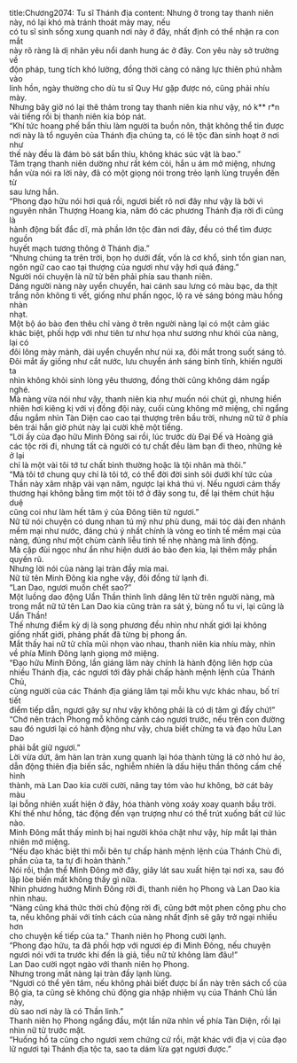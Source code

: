 title:Chương2074: Tu sĩ Thánh địa
content:
Nhưng ở trong tay thanh niên này, nó lại khó mà tránh thoát mảy may, nếu<br>có tu sĩ sinh sống xung quanh nơi này ở đây, nhất định có thể nhận ra con mắt<br>này rõ ràng là dị nhãn yêu nổi danh hung ác ở đây. Con yêu này sở trường về<br>độn pháp, tung tích khó lường, đồng thời càng có năng lực thiên phú nhằm vào<br>linh hồn, ngày thường cho dù tu sĩ Quy Hư gặp được nó, cũng phải nhíu mày.<br>Nhưng bây giờ nó lại thê thảm trong tay thanh niên kia như vậy, nó k** r*n<br>vài tiếng rồi bị thanh niên kia bóp nát.<br>“Khí tức hoang phế bẩn thỉu làm người ta buồn nôn, thật không thể tin được<br>nơi này là tổ nguyên của Thánh địa chúng ta, có lẽ tộc đàn sinh hoạt ở nơi như<br>thế này đều là đám bò sát bẩn thỉu, không khác súc vật là bao.”<br>Tâm trạng thanh niên dường như rất kém cỏi, hắn u ám mở miệng, nhưng<br>hắn vừa nói ra lời này, đã có một giọng nói trong trẻo lạnh lùng truyền đến từ<br>sau lưng hắn.<br>“Phong đạo hữu nói hơi quá rồi, ngươi biết rõ nơi đây như vậy là bởi vì<br>nguyên nhân Thượng Hoang kia, năm đó các phương Thánh địa rời đi cũng là<br>hành động bất đắc dĩ, mà phần lớn tộc đàn nơi đây, đều có thể tìm được nguồn<br>huyết mạch tương thông ở Thánh địa.”<br>“Nhưng chúng ta trên trời, bọn họ dưới đất, vốn là cơ khổ, sinh tồn gian nan,<br>ngôn ngữ cao cao tại thượng của ngươi như vậy hơi quá đáng.”<br>Người nói chuyện là nữ tử bên phải phía sau thanh niên.<br>Dáng người nàng này uyển chuyển, hai cánh sau lưng có màu bạc, da thịt<br>trắng nõn không tì vết, giống như phấn ngọc, lộ ra vẻ sáng bóng màu hồng nhàn<br>nhạt.<br>Một bộ áo bào đen thêu chỉ vàng ở trên người nàng lại có một cảm giác<br>khác biệt, phối hợp với như tiên tư như họa như sương như khói của nàng, lại có<br>đôi lông mày mảnh, dài uyển chuyển như núi xa, đôi mắt trong suốt sáng tỏ.<br>Đôi mắt ấy giống như cắt nước, lưu chuyển ánh sáng bình tĩnh, khiến người ta<br>nhìn không khỏi sinh lòng yêu thương, đồng thời cũng không dám ngấp nghé.<br>Mà nàng vừa nói như vậy, thanh niên kia như muốn nói chút gì, nhưng hiển<br>nhiên hơi kiêng kị với vị đồng đội này, cuối cùng không mở miệng, chỉ ngẩng<br>đầu ngắm nhìn Tàn Diện cao cao tại thượng trên bầu trời, nhưng nữ tử ở phía<br>bên trái hắn giờ phút này lại cười khẽ một tiếng.<br>“Lời ấy của đạo hữu Minh Đông sai rồi, lúc trước dù Đại Đế và Hoàng giả<br>các tộc rời đi, nhưng tất cả người có tư chất đều làm bạn đi theo, những kẻ ở lại<br>chỉ là một vài tôi tớ tư chất bình thường hoặc là tội nhân mà thôi.”<br>“Mà tôi tớ chung quy chỉ là tôi tớ, có thể đời đời sinh sôi dưới khí tức của<br>Thần này xâm nhập vài vạn năm, ngược lại khá thú vị. Nếu ngươi cảm thấy<br>thương hại không bằng tìm một tôi tớ ở đây song tu, để lại thêm chút hậu duệ<br>cũng coi như làm hết tâm ý của Đông tiên tử ngươi.”<br>Nữ tử nói chuyện có dung nhan tú mỹ như phù dung, mái tóc dài đen nhánh<br>mềm mại như nước, đáng chú ý nhất chính là vòng eo tinh tế mềm mại của<br>nàng, đúng như một chùm cành liễu tinh tế nhẹ nhàng mà linh động.<br>Mà cặp đùi ngọc như ẩn như hiện dưới áo bào đen kia, lại thêm mấy phần<br>quyến rũ.<br>Nhưng lời nói của nàng lại tràn đầy mỉa mai.<br>Nữ tử tên Minh Đông kia nghe vậy, đôi đồng tử lạnh đi.<br>“Lan Dao, ngươi muốn chết sao?”<br>Một luồng dao động Uẩn Thần thình lình dâng lên từ trên người nàng, mà<br>trong mắt nữ tử tên Lan Dao kia cũng tràn ra sát ý, bùng nổ tu vi, lại cũng là<br>Uẩn Thần!<br>Thế nhưng điểm kỳ dị là song phương đều nhìn như nhất giới lại không<br>giống nhất giới, phảng phất đã từng bị phong ấn.<br>Mắt thấy hai nữ tử chĩa mũi nhọn vào nhau, thanh niên kia nhíu mày, nhìn<br>về phía Minh Đông lạnh giọng mở miệng.<br>“Đạo hữu Minh Đông, lần giáng lâm này chính là hành động liên hợp của<br>nhiều Thánh địa, các ngươi tới đây phải chấp hành mệnh lệnh của Thánh Chủ,<br>cùng người của các Thánh địa giáng lâm tại mỗi khu vực khác nhau, bố trí tiết<br>điểm tiếp dẫn, ngươi gây sự như vậy không phải là có dị tâm gì đấy chứ!”<br>“Chớ nên trách Phong mỗ không cảnh cáo ngươi trước, nếu trên con đường<br>sau đó ngươi lại có hành động như vậy, chưa biết chừng ta và đạo hữu Lan Dao<br>phải bắt giữ ngươi.”<br>Lời vừa dứt, âm hàn lan tràn xung quanh lại hóa thành từng lá cờ nhỏ hư ảo,<br>dẫn động thiên địa biến sắc, nghiễm nhiên là dấu hiệu thần thông cấm chế hình<br>thành, mà Lan Dao kia cười cười, nâng tay tóm vào hư không, bờ cát bảy màu<br>lại bỗng nhiên xuất hiện ở đây, hóa thành vòng xoáy xoay quanh bầu trời.<br>Khí thế như hồng, tác động đến vạn trượng như có thể trút xuống bất cứ lúc<br>nào.<br>Minh Đông mắt thấy mình bị hai người khóa chặt như vậy, híp mắt lại thản<br>nhiên mở miệng.<br>“Nếu đạo khác biệt thì mỗi bên tự chấp hành mệnh lệnh của Thánh Chủ đi,<br>phần của ta, ta tự đi hoàn thành.”<br>Nói rồi, thân thể Minh Đông mờ đây, giây lát sau xuất hiện tại nơi xa, sau đó<br>lập lòe biến mất không thấy gì nữa.<br>Nhìn phương hướng Minh Đông rời đi, thanh niên họ Phong và Lan Dao kia<br>nhìn nhau.<br>“Nàng cũng khá thức thời chủ động rời đi, cũng bớt một phen công phu cho<br>ta, nếu không phải với tính cách của nàng nhất định sẽ gây trở ngại nhiều hơn<br>cho chuyện kế tiếp của ta.” Thanh niên họ Phong cười lạnh.<br>“Phong đạo hữu, ta đã phối hợp với ngươi ép đi Minh Đông, nếu chuyện<br>ngươi nói với ta trước khi đến là giả, tiểu nữ tử không làm đâu!”<br>Lan Dao cười ngọt ngào với thanh niên họ Phong.<br>Nhưng trong mắt nàng lại tràn đầy lạnh lùng.<br>“Ngươi có thể yên tâm, nếu không phải biết được bí ẩn này trên sách cổ của<br>Bộ gia, ta cũng sẽ không chủ động gia nhập nhiệm vụ của Thánh Chủ lần này,<br>dù sao nơi này là có Thần linh.”<br>Thanh niên họ Phong ngẩng đầu, một lần nữa nhìn về phía Tàn Diện, rồi lại<br>nhìn nữ tử trước mặt.<br>“Huống hồ ta cũng cho ngươi xem chứng cứ rồi, mặt khác với địa vị của đạo<br>lữ ngươi tại Thánh địa tộc ta, sao ta dám lừa gạt ngươi được.”